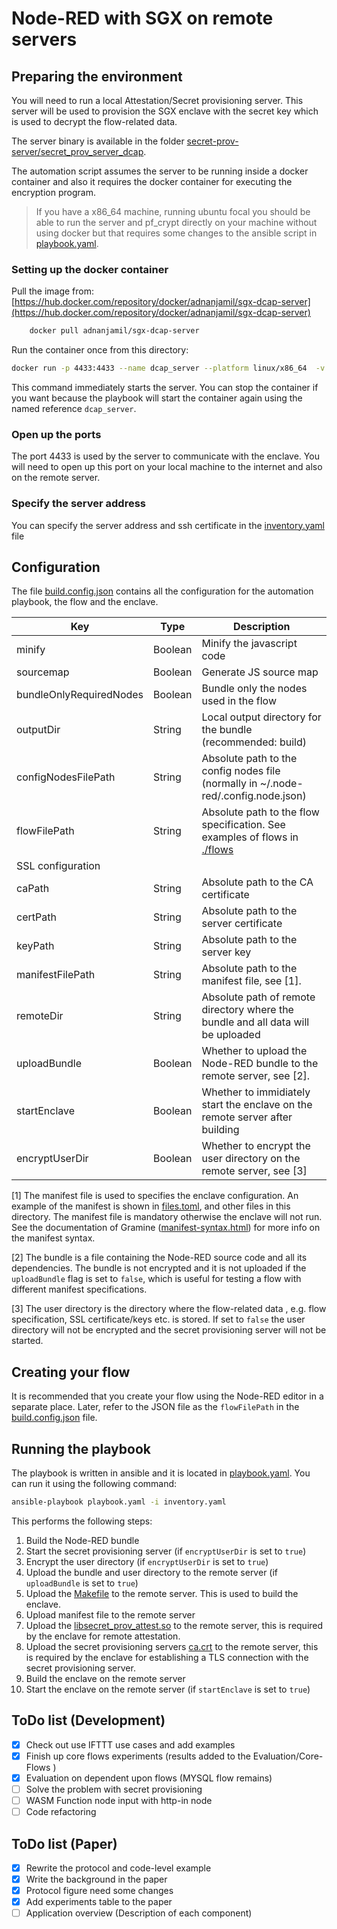 # Node-RED with SGX on remote servers

## Preparing the environment

You will need to run a local Attestation/Secret provisioning server. This server will be used to provision the SGX enclave with the secret key which is used to decrypt the flow-related data. 

The server binary is available in the folder [secret-prov-server/secret_prov_server_dcap](./secret-prov-server/secret_prov_server_dcap). 

The automation script assumes the server to be running inside a docker container and also it requires the docker container for executing the encryption program.


> If you have a x86_64 machine, running ubuntu focal you should be able to run the server and pf_crypt directly on your machine without using docker but that requires some changes to the ansible script in [playbook.yaml](./playbook.yaml).


### Setting up the docker container

Pull the image from: [https://hub.docker.com/repository/docker/adnanjamil/sgx-dcap-server](https://hub.docker.com/repository/docker/adnanjamil/sgx-dcap-server)

```bash
    docker pull adnanjamil/sgx-dcap-server
```

Run the container once from this directory:

```bash
docker run -p 4433:4433 --name dcap_server --platform linux/x86_64  -v ${PWD}:/node-red-sgx -t adnanjamil/sgx-dcap-server  bash -c "cd /node-red-sgx/secret-prov-server && LD_LIBRARY_PATH=. RA_TLS_ALLOW_DEBUG_ENCLAVE_INSECURE=1 RA_TLS_ALLOW_OUTDATED_TCB_INSECURE=1  ./secret_prov_server_dcap"
```

This command immediately starts the server. You can stop the container if you want because the playbook will start the container again using the named reference `dcap_server`.

### Open up the ports

The port 4433 is used by the server to communicate with the enclave. You will need to open up this port on your local machine to the internet and also on the remote server.

### Specify the server address
You can specify the server address and ssh certificate in the [inventory.yaml](./inventory.yaml) file 

## Configuration

The file [build.config.json](./build.config.json) contains all the configuration for the automation playbook, the flow and the enclave.

<!-- 
   "minify": true, 
    "sourcemap": false,
    "bundleOnlyRequiredNodes": true,
    "outputDir": "build",
    "configNodesFilePath": "/Users/adnanjamil/.node-red/.config.nodes.json",
    "flowFilePath": "/Users/adnanjamil/projects/node-red/flows/watcher.json",
    "caPath": "/Users/adnanjamil/ssl/certs/ca.pem",
    "certPath": "/Users/adnanjamil/ssl/certs/server.cert",
    "keyPath": "/Users/adnanjamil/ssl/certs/server.key",
    "manifestFilePath": "/Users/adnanjamil/projects/node-red-bundler/manifests/files.toml",
    "remoteDir": "/home/azureuser/gramine-test",
    "uploadBundle": true,
    "startEnclave": false,
    "encryptUserDir": true
 -->

<!-- Create table -->
| Key | Type | Description |
| --- | --- | --- |
| minify | Boolean | Minify the javascript code |
| sourcemap | Boolean | Generate JS source map |
| bundleOnlyRequiredNodes | Boolean | Bundle only the nodes used in the flow |
| outputDir | String | Local output directory for the bundle (recommended: build)|
| configNodesFilePath | String | Absolute path to the config nodes file (normally in ~/.node-red/.config.node.json) |
| flowFilePath | String | Absolute path to the flow specification. See examples of flows in [./flows](./flows) |
|SSL configuration | | |
| caPath | String | Absolute path to the CA certificate |
| certPath | String | Absolute path to the server certificate |
| keyPath | String | Absolute path to the server key |
| manifestFilePath | String | Absolute path to the manifest file, see [1].|
| remoteDir | String | Absolute path of remote directory where the bundle and all data will be uploaded |
| uploadBundle | Boolean | Whether to upload the Node-RED bundle to the remote server, see [2].|
| startEnclave | Boolean | Whether to immidiately start the enclave on the remote server after building|
| encryptUserDir | Boolean | Whether to encrypt the user directory on the remote server, see [3]|

[1] The manifest file is used to specifies the enclave configuration. An example of the manifest is shown in [files.toml](./manifests/files.toml), and other files in this directory. The manifest file is mandatory otherwise the enclave will not run. See the documentation of Gramine ([manifest-syntax.html](https://gramine.readthedocs.io/en/stable/manifest-syntax.html)) for more info on the manifest syntax.

[2] The bundle is a file containing the Node-RED source code and all its dependencies. The bundle is not encrypted and it is not uploaded if the `uploadBundle` flag is set to `false`, which is useful for testing a flow with different manifest specifications.

[3] The user directory is the directory where the flow-related data , e.g. flow specification, SSL certificate/keys etc. is stored. If set to `false` the user directory will not be encrypted and the secret provisioning server will not be started.

## Creating your flow

It is recommended that you create your flow using the Node-RED editor in a separate place. Later, refer to the JSON file as the `flowFilePath` in the [build.config.json](./build.config.json) file.

## Running the playbook

The playbook is written in ansible and it is located in [playbook.yaml](./playbook.yaml). You can run it using the following command:

```bash
ansible-playbook playbook.yaml -i inventory.yaml
```
This performs the following steps:

1. Build the Node-RED bundle
2. Start the secret provisioning server (if `encryptUserDir` is set to `true`)
3. Encrypt the user directory (if `encryptUserDir` is set to `true`)
4. Upload the bundle and user directory to the remote server (if `uploadBundle` is set to `true`)
5. Upload the [Makefile](./Makefile) to the remote server. This is used to build the enclave.
6. Upload manifest file to the remote server
7. Upload the [libsecret_prov_attest.so](./libsecret_prov_attest.so) to the remote server, this is required by the enclave for remote attestation.
8. Upload the secret provisioning servers [ca.crt](secret-prov-server/ssl/ca.crt) to the remote server, this is required by the enclave for establishing a TLS connection with the secret provisioning server.
9. Build the enclave on the remote server
10. Start the enclave on the remote server (if `startEnclave` is set to `true`)

## ToDo list (Development)

- [x] Check out use IFTTT use cases and add examples 
- [x] Finish up core flows experiments (results added to the Evaluation/Core-Flows )
- [x] Evaluation on dependent upon flows (MYSQL flow remains)
- [ ] Solve the problem with secret provisioning 
- [ ] WASM Function node input with http-in node 
- [ ] Code refactoring

## ToDo list (Paper)

- [x] Rewrite the protocol and code-level example 
- [x] Write the background in the paper 
- [x] Protocol figure need some changes 
- [x] Add experiments table to the paper 
- [ ] Application overview (Description of each component) 
